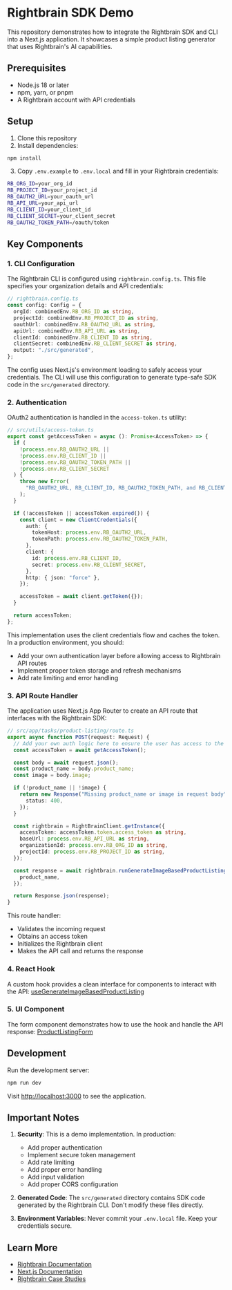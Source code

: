 # Rightbrain SDK Demo

This repository demonstrates how to integrate the Rightbrain SDK and CLI into a Next.js application. It showcases a simple product listing generator that uses Rightbrain's AI capabilities.

## Prerequisites

- Node.js 18 or later
- npm, yarn, or pnpm
- A Rightbrain account with API credentials

## Setup

1. Clone this repository
2. Install dependencies:

```bash
npm install
```

3. Copy `.env.example` to `.env.local` and fill in your Rightbrain credentials:

```bash
RB_ORG_ID=your_org_id
RB_PROJECT_ID=your_project_id
RB_OAUTH2_URL=your_oauth_url
RB_API_URL=your_api_url
RB_CLIENT_ID=your_client_id
RB_CLIENT_SECRET=your_client_secret
RB_OAUTH2_TOKEN_PATH=/oauth/token
```

## Key Components

### 1. CLI Configuration

The Rightbrain CLI is configured using `rightbrain.config.ts`. This file specifies your organization details and API credentials:

```typescript
// rightbrain.config.ts
const config: Config = {
  orgId: combinedEnv.RB_ORG_ID as string,
  projectId: combinedEnv.RB_PROJECT_ID as string,
  oauthUrl: combinedEnv.RB_OAUTH2_URL as string,
  apiUrl: combinedEnv.RB_API_URL as string,
  clientId: combinedEnv.RB_CLIENT_ID as string,
  clientSecret: combinedEnv.RB_CLIENT_SECRET as string,
  output: "./src/generated",
};
```

The config uses Next.js's environment loading to safely access your credentials. The CLI will use this configuration to generate type-safe SDK code in the `src/generated` directory.

### 2. Authentication

OAuth2 authentication is handled in the `access-token.ts` utility:

```typescript
// src/utils/access-token.ts
export const getAccessToken = async (): Promise<AccessToken> => {
  if (
    !process.env.RB_OAUTH2_URL ||
    !process.env.RB_CLIENT_ID ||
    !process.env.RB_OAUTH2_TOKEN_PATH ||
    !process.env.RB_CLIENT_SECRET
  ) {
    throw new Error(
      "RB_OAUTH2_URL, RB_CLIENT_ID, RB_OAUTH2_TOKEN_PATH, and RB_CLIENT_SECRET must be set"
    );
  }

  if (!accessToken || accessToken.expired()) {
    const client = new ClientCredentials({
      auth: {
        tokenHost: process.env.RB_OAUTH2_URL,
        tokenPath: process.env.RB_OAUTH2_TOKEN_PATH,
      },
      client: {
        id: process.env.RB_CLIENT_ID,
        secret: process.env.RB_CLIENT_SECRET,
      },
      http: { json: "force" },
    });

    accessToken = await client.getToken({});
  }

  return accessToken;
};
```

This implementation uses the client credentials flow and caches the token. In a production environment, you should:

- Add your own authentication layer before allowing access to Rightbrain API routes
- Implement proper token storage and refresh mechanisms
- Add rate limiting and error handling

### 3. API Route Handler

The application uses Next.js App Router to create an API route that interfaces with the Rightbrain SDK:

```typescript
// src/app/tasks/product-listing/route.ts
export async function POST(request: Request) {
  // Add your own auth logic here to ensure the user has access to the project
  const accessToken = await getAccessToken();

  const body = await request.json();
  const product_name = body.product_name;
  const image = body.image;

  if (!product_name || !image) {
    return new Response("Missing product_name or image in request body", {
      status: 400,
    });
  }

  const rightbrain = RightBrainClient.getInstance({
    accessToken: accessToken.token.access_token as string,
    baseUrl: process.env.RB_API_URL as string,
    organizationId: process.env.RB_ORG_ID as string,
    projectId: process.env.RB_PROJECT_ID as string,
  });

  const response = await rightbrain.runGenerateImageBasedProductListing({
    product_name,
  });

  return Response.json(response);
}
```

This route handler:

- Validates the incoming request
- Obtains an access token
- Initializes the Rightbrain client
- Makes the API call and returns the response

### 4. React Hook

A custom hook provides a clean interface for components to interact with the API: [useGenerateImageBasedProductListing](./src/hooks/use-generate-image-based-product-listing.ts)

### 5. UI Component

The form component demonstrates how to use the hook and handle the API response:
[ProductListingForm](./src/components/product-listing-form.tsx)

## Development

Run the development server:

```bash
npm run dev
```

Visit [http://localhost:3000](http://localhost:3000) to see the application.

## Important Notes

1. **Security**: This is a demo implementation. In production:

   - Add proper authentication
   - Implement secure token management
   - Add rate limiting
   - Add proper error handling
   - Add input validation
   - Add proper CORS configuration

2. **Generated Code**: The `src/generated` directory contains SDK code generated by the Rightbrain CLI. Don't modify these files directly.

3. **Environment Variables**: Never commit your `.env.local` file. Keep your credentials secure.

## Learn More

- [Rightbrain Documentation](https://docs.rightbrain.ai/intro)
- [Next.js Documentation](https://nextjs.org/docs)
- [Rightbrain Case Studies](https://rightbrain.ai/#case-studies)
